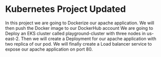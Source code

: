 # Kubernetes Project Updated
In this project we are going to Dockerize our apache application.
We will then push the Docker image to our DockerHub account
We are going to Deploy an EKS cluster called playground-cluster with three nodes in us-east-2. 
Then we will create a Deployment for our apache application with two replica of our pod.
We will finally create a Load balancer service to expose our apache application on port 80.
